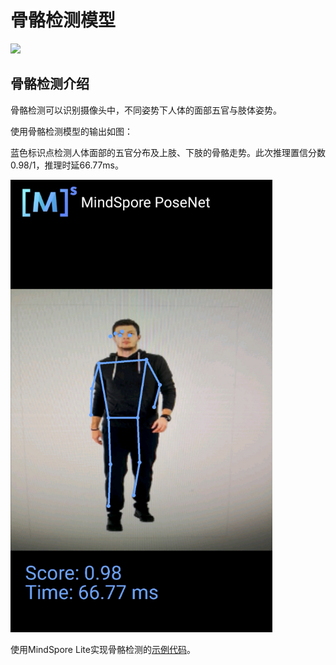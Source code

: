 # 骨骼检测模型

<a href="https://gitee.com/mindspore/docs/blob/master/docs/lite/docs/source_zh_cn/posenet_lite.md" target="_blank"><img src="https://mindspore-website.obs.cn-north-4.myhuaweicloud.com/website-images/master/resource/_static/logo_source.png"></a>

## 骨骼检测介绍

骨骼检测可以识别摄像头中，不同姿势下人体的面部五官与肢体姿势。

使用骨骼检测模型的输出如图：

蓝色标识点检测人体面部的五官分布及上肢、下肢的骨骼走势。此次推理置信分数0.98/1，推理时延66.77ms。

![image_posenet](images/posenet_detection.png)

使用MindSpore Lite实现骨骼检测的[示例代码](https://gitee.com/mindspore/models/tree/master/official/lite/posenet)。
